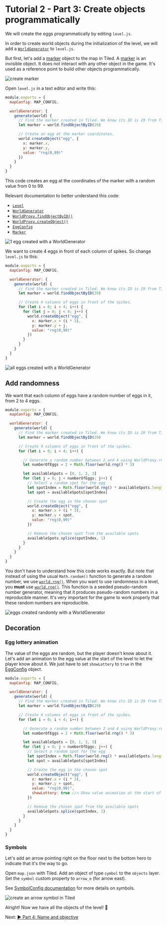# Tutorial 2 - Part 3: Create objects programmatically

We will create the eggs programmatically by editing `level.js`.

In order to create world objects during the initialization of the level, we will
add a [`WorldGenerator`](WorldGenerator.md) to `level.js`.

But first, let's add a [marker](ObjectConfig.md#markerconfig) object to the map
in Tiled. A [marker](ObjectConfig.md#markerconfig) is an invisible object. It
does not interact with any other object in the game. It's used as a reference
point to build other objects programmatically.

![create marker](images/tutorial2_9.png)

Open `level.js` in a text editor and write this:

```javascript
module.exports = {
  mapConfig: MAP_CONFIG,

  worldGenerator: {
    generate(world) {
      // Find the marker created in Tiled. We know its ID is 29 from Tiled.
      let marker = world.findObjectByID(29)

      // Create an egg at the marker coordinates.
      world.createObject("egg", {
        x: marker.x,
        y: marker.y,
        value: "rng(0,99)"
      })
    }
  }
}
```

This code creates an egg at the coordinates of the marker with a random value
from 0 to 99.

Relevant documentation to better understand this code:

-   [`Level`](Level.md)
-   [`WorldGenerator`](WorldGenerator.md)
-   [`WorldProxy.findObjectByID()`](WorldProxy.md#findobjectbyidid)
-   [`WorldProxy.createObject()`](WorldProxy.md#createobjecttype-objectconfig)
-   [`EggConfig`](ObjectConfig.md#eggconfig)
-   [`Marker`](WorldObject.md#marker)

![1 egg created with a WorldGenerator](images/tutorial2_10.png)

We want to create 4 eggs in front of each column of spikes. So change `level.js`
to this:

```javascript
module.exports = {
  mapConfig: MAP_CONFIG,

  worldGenerator: {
    generate(world) {
      // Find the marker created in Tiled. We know its ID is 29 from Tiled.
      let marker = world.findObjectByID(29)

      // Create 4 columns of eggs in front of the spikes.
      for (let i = 0; i < 4; i++) {
        for (let j = 0; j < 4; j++) {
          world.createObject("egg", {
            x: marker.x + (i * 3),
            y: marker.y + j,
            value: "rng(0,99)"
          })
        }
      }
    }
  }
}
```

![all eggs created with a WorldGenerator](images/tutorial2_11.png)

## Add randomness

We want that each column of eggs have a random number of eggs in it, from 2 to 4
eggs.

```javascript
module.exports = {
  mapConfig: MAP_CONFIG,

  worldGenerator: {
    generate(world) {
      // Find the marker created in Tiled. We know its ID is 29 from Tiled.
      let marker = world.findObjectByID(29)

      // Create 4 columns of eggs in front of the spikes.
      for (let i = 0; i < 4; i++) {

        // Generate a random number between 2 and 4 using WorldProxy.rng()
        let numberOfEggs = 2 + Math.floor(world.rng() * 3)

        let availableSpots = [0, 1, 2, 3]
        for (let j = 0; j < numberOfEggs; j++) {
          // Select a random spot for the egg
          let spotIndex = Math.floor(world.rng() * availableSpots.length)
          let spot = availableSpots[spotIndex]

          // Create the egg in the chosen spot
          world.createObject("egg", {
            x: marker.x + (i * 3),
            y: marker.y + spot,
            value: "rng(0,99)"
          })

          // Remove the chosen spot from the available spots
          availableSpots.splice(spotIndex, 1)
        }
      }
    }
  }
}
```

You don't have to understand how this code works exactly. But note that instead
of using the usual `Math.random()` function to generate a random number, we use
[`world.rng()`](WorldProxy.md#rng). When you want to use randomness in a level,
you **must** use [`world.rng()`](WorldProxy.md#rng). This function is a seeded
pseudo-random number generator, meaning that it produces pseudo-random numbers
in a reproducible manner. It's very important for the game to work properly that
these random numbers are reproducible.

![eggs created randomly with a WorldGenerator](images/tutorial2_12.png)

## Decoration

### Egg lottery animation

The value of the eggs are random, but the player doesn't know about it. Let's
add an animation to the egg value at the start of the level to let the player
know about it. We just have to set `showLottery` to `true` in the
[EggConfig](ObjectConfig#eggconfig) object.

```javascript
module.exports = {
  mapConfig: MAP_CONFIG,

  worldGenerator: {
    generate(world) {
      // Find the marker created in Tiled. We know its ID is 29 from Tiled.
      let marker = world.findObjectByID(29)

      // Create 4 columns of eggs in front of the spikes.
      for (let i = 0; i < 4; i++) {

        // Generate a random number between 2 and 4 using WorldProxy.rng()
        let numberOfEggs = 2 + Math.floor(world.rng() * 3)

        let availableSpots = [0, 1, 2, 3]
        for (let j = 0; j < numberOfEggs; j++) {
          // Select a random spot for the egg
          let spotIndex = Math.floor(world.rng() * availableSpots.length)
          let spot = availableSpots[spotIndex]

          // Create the egg in the chosen spot
          world.createObject("egg", {
            x: marker.x + (i * 3),
            y: marker.y + spot,
            value: "rng(0,99)",
            showLottery: true //< Show value animation at the start of the level
          })

          // Remove the chosen spot from the available spots
          availableSpots.splice(spotIndex, 1)
        }
      }
    }
  }
}
```

### Symbols

Let's add an arrow pointing right on the floor next to the bottom hero to
indicate that it's the way to go.

Open `map.json` with Tiled. Add an object of type `symbol` to the `objects`
layer. Set the `symbol` custom property to `arrow_e` (for arrow east).

See [SymbolConfig documentation](ObjectConfig.md#symbolconfig) for more details
on symbols.

![create an arrow symbol in Tiled](images/tutorial2_13.png)

Alright! Now we have all the objects of the level! :partying_face:

Next: [:arrow_forward: Part 4: Name and objective](tutorial2_4.md)
